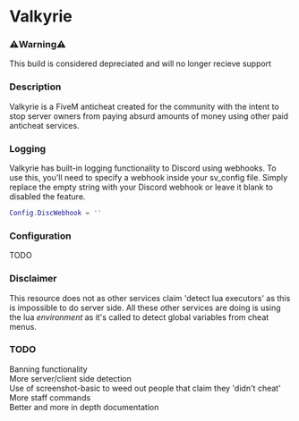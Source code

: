 # Valkyrie

### ⚠️Warning⚠️
This build is considered depreciated and will no longer recieve support 

### Description
Valkyrie is a FiveM anticheat created for the community with the intent to stop server owners from paying absurd amounts of money using other paid anticheat services.

### Logging
Valkyrie has built-in logging functionality to Discord using webhooks. To use this, you'll need to specify a webhook inside your sv_config file. Simply replace the empty string with your Discord webhook or leave it blank to disabled the feature.
```lua
Config.DiscWebhook = ''
```

### Configuration
TODO

### Disclaimer
This resource does not as other services claim 'detect lua executors' as this is impossible to do server side. All these other services are doing is using the lua *environment* as it's called to detect global variables from cheat menus.

### TODO
Banning functionality\
More server/client side detection\
Use of screenshot-basic to weed out people that claim they 'didn't cheat'\
More staff commands\
Better and more in depth documentation  
